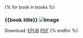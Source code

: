 {% for book in books %}
### {{book.title}} ![Image]({{book.image}})
Download: [EPUB]({{book.epuburl}}) [PDF]({{book.pdfurl}})
{% endfor %}